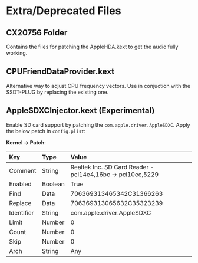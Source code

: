 # Extra/Deprecated Files

## CX20756 Folder

Contains the files for patching the AppleHDA.kext to get the audio fully working.

## CPUFriendDataProvider.kext

Alternative way to adjust CPU frequency vectors. Use in conjuction with the SSDT-PLUG by replacing the existing one.

## AppleSDXCInjector.kext (Experimental)

Enable SD card support by patching the `com.apple.driver.AppleSDXC`. Apply the below patch in `config.plist`:

**Kernel -> Patch**:

| Key        | Type    | Value                                                      |
| :--------- | :------ | :--------------------------------------------------------- |
| Comment    | String  | Realtek Inc. SD Card Reader - pci14e4,16bc -> pci10ec,5229 |
| Enabled    | Boolean | True                                                       |
| Find       | Data    | 706369313465342C31366263                                   |
| Replace    | Data    | 706369313065632C35323239                                   |
| Identifier | String  | com.apple.driver.AppleSDXC                                 |
| Limit      | Number  | 0                                                          |
| Count      | Number  | 0                                                          |
| Skip       | Number  | 0                                                          |
| Arch       | String  | Any                                                        |
